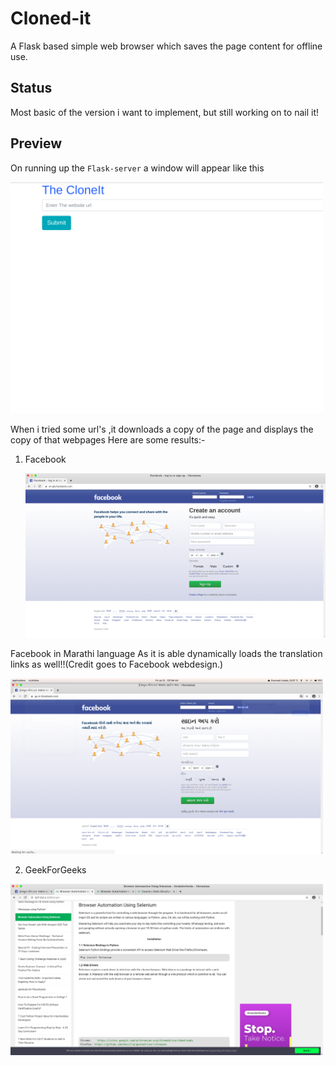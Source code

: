 # Cloned-it

A Flask based simple web browser which saves the page content for offline use.

## Status

Most basic of the version i want to implement, but still working on to nail it!

## Preview

On running up the `Flask-server` a window will appear like this

   [<img src="./preview/p1.png" width="500"/>](p1.png)

When i tried some url's ,it downloads a copy of the page and displays the copy of that webpages
Here are some results:- 

1. Facebook

    [<img src="./preview/p2.png" width="500"/>](p2.png)

Facebook in Marathi language
As it is able dynamically loads the translation links as well!!(Credit goes to Facebook webdesign.)

[<img src="./preview/p3.png" width="500"/>](p3.png)

2. GeekForGeeks

 [<img src="./preview/p4.png" width="500"/>](p4.png)


